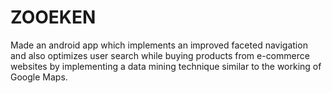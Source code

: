 # ZOOEKEN
Made an android app which implements an improved faceted navigation and also optimizes user search  while buying products from e-­commerce websites by implementing a data­ mining technique similar to the  working of Google Maps.
